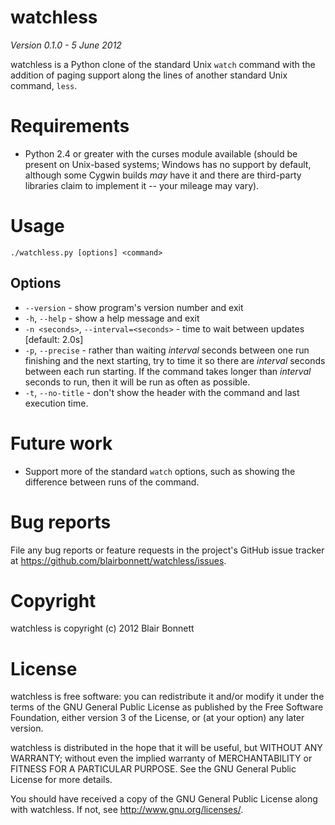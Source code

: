 watchless
=========

*Version 0.1.0 - 5 June 2012*

watchless is a Python clone of the standard Unix ``watch`` command with the
addition of paging support along the lines of another standard Unix command,
``less``.

Requirements
============

* Python 2.4 or greater with the curses module available (should be present on
  Unix-based systems; Windows has no support by default, although some Cygwin
  builds *may* have it and there are third-party libraries claim to implement
  it -- your mileage may vary).

Usage
=====

``./watchless.py [options] <command>``

Options
-------

* ``--version`` - show program's version number and exit
* ``-h``, ``--help`` - show a help message and exit
* ``-n <seconds>``, ``--interval=<seconds>`` - time to wait between updates [default: 2.0s]
* ``-p``, ``--precise`` - rather than waiting *interval* seconds between one
  run finishing and the next starting, try to time it so there are *interval*
  seconds between each run starting. If the command takes longer than
  *interval* seconds to run, then it will be run as often as possible.
* ``-t``, ``--no-title`` - don't show the header with the command and last execution time.

Future work
===========

* Support more of the standard ``watch`` options, such as showing the
  difference between runs of the command.

Bug reports
===========

File any bug reports or feature requests in the project's GitHub issue tracker at
<https://github.com/blairbonnett/watchless/issues>.

Copyright
=========

watchless is copyright (c) 2012 Blair Bonnett

License
=======

watchless is free software: you can redistribute it and/or modify it under the
terms of the GNU General Public License as published by the Free Software
Foundation, either version 3 of the License, or (at your option) any later
version.

watchless is distributed in the hope that it will be useful, but WITHOUT ANY
WARRANTY; without even the implied warranty of MERCHANTABILITY or FITNESS FOR
A PARTICULAR PURPOSE.  See the GNU General Public License for more details.

You should have received a copy of the GNU General Public License along with
watchless.  If not, see <http://www.gnu.org/licenses/>.

